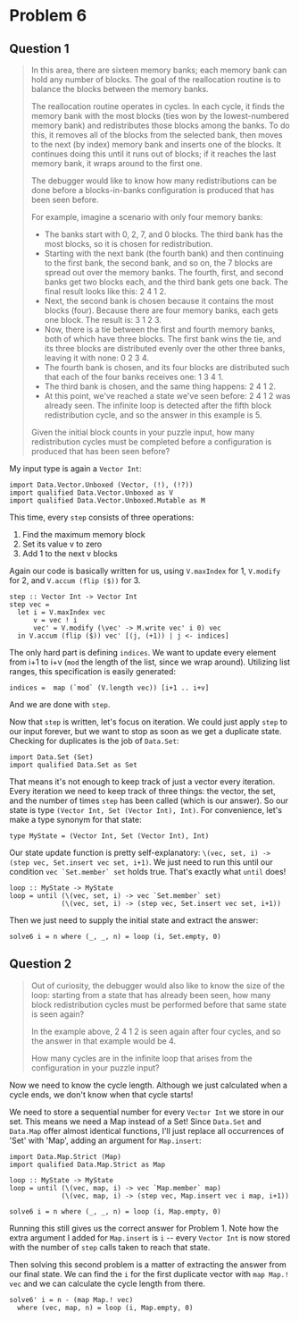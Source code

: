 # Problem 6

## Question 1

> In this area, there are sixteen memory banks; each memory bank can hold any number of blocks. The goal of the reallocation routine is to balance the blocks between the memory banks.
> 
> The reallocation routine operates in cycles. In each cycle, it finds the memory bank with the most blocks (ties won by the lowest-numbered memory bank) and redistributes those blocks among the banks. To do this, it removes all of the blocks from the selected bank, then moves to the next (by index) memory bank and inserts one of the blocks. It continues doing this until it runs out of blocks; if it reaches the last memory bank, it wraps around to the first one.
> 
> The debugger would like to know how many redistributions can be done before a blocks-in-banks configuration is produced that has been seen before.
> 
> For example, imagine a scenario with only four memory banks:
> 
> - The banks start with 0, 2, 7, and 0 blocks. The third bank has the most blocks, so it is chosen for redistribution.
> - Starting with the next bank (the fourth bank) and then continuing to the first bank, the second bank, and so on, the 7 blocks are spread out over the memory banks. The fourth, first, and second banks get two blocks each, and the third bank gets one back. The final result looks like this: 2 4 1 2.
> - Next, the second bank is chosen because it contains the most blocks (four). Because there are four memory banks, each gets one block. The result is: 3 1 2 3.
> - Now, there is a tie between the first and fourth memory banks, both of which have three blocks. The first bank wins the tie, and its three blocks are distributed evenly over the other three banks, leaving it with none: 0 2 3 4.
> - The fourth bank is chosen, and its four blocks are distributed such that each of the four banks receives one: 1 3 4 1.
> - The third bank is chosen, and the same thing happens: 2 4 1 2.
> - At this point, we've reached a state we've seen before: 2 4 1 2 was already seen. The infinite loop is detected after the fifth block redistribution cycle, and so the answer in this example is 5.
> 
> Given the initial block counts in your puzzle input, how many redistribution cycles must be completed before a configuration is produced that has been seen before?

My input type is again a `Vector Int`:

    import Data.Vector.Unboxed (Vector, (!), (!?))
    import qualified Data.Vector.Unboxed as V
    import qualified Data.Vector.Unboxed.Mutable as M

This time, every `step` consists of three operations:

  1. Find the maximum memory block
  2. Set its value v to zero
  3. Add 1 to the next v blocks

Again our code is basically written for us, using `V.maxIndex` for 1, `V.modify` for 2, and `V.accum (flip ($))` for 3.

    step :: Vector Int -> Vector Int
    step vec =
      let i = V.maxIndex vec
          v = vec ! i
          vec' = V.modify (\vec' -> M.write vec' i 0) vec
      in V.accum (flip ($)) vec' [(j, (+1)) | j <- indices]

The only hard part is defining `indices`. We want to update every element from i+1 to i+v (`mod` the length of the list, since we wrap around). Utilizing list ranges, this specification is easily generated:

    indices =  map (`mod` (V.length vec)) [i+1 .. i+v]

And we are done with `step`.

Now that `step` is written, let's focus on iteration. We could just apply `step` to our input forever, but we want to stop as soon as we get a duplicate state. Checking for duplicates is the job of `Data.Set`:

    import Data.Set (Set)
    import qualified Data.Set as Set

That means it's not enough to keep track of just a vector every iteration. Every iteration we need to keep track of three things: the vector, the set, and the number of times `step` has been called (which is our answer). So our state is type `(Vector Int, Set (Vector Int), Int)`. For convenience, let's make a type synonym for that state:

    type MyState = (Vector Int, Set (Vector Int), Int)

Our state update function is pretty self-explanatory: `\(vec, set, i) -> (step vec, Set.insert vec set, i+1)`. We just need to run this until our condition ``vec `Set.member` set`` holds true. That's exactly what `until` does!

    loop :: MyState -> MyState
    loop = until (\(vec, set, i) -> vec `Set.member` set)
                 (\(vec, set, i) -> (step vec, Set.insert vec set, i+1))

Then we just need to supply the initial state and extract the answer:

    solve6 i = n where (_, _, n) = loop (i, Set.empty, 0)

## Question 2

> Out of curiosity, the debugger would also like to know the size of the loop: starting from a state that has already been seen, how many block redistribution cycles must be performed before that same state is seen again?
> 
> In the example above, 2 4 1 2 is seen again after four cycles, and so the answer in that example would be 4.
> 
> How many cycles are in the infinite loop that arises from the configuration in your puzzle input?

Now we need to know the cycle length. Although we just calculated when a cycle ends, we don't know when that cycle starts!

We need to store a sequential number for every `Vector Int` we store in our set. This means we need a Map instead of a Set! Since `Data.Set` and `Data.Map` offer almost identical functions, I'll just replace all occurrences of 'Set' with 'Map', adding an argument for `Map.insert`:

    import Data.Map.Strict (Map)
    import qualified Data.Map.Strict as Map

    loop :: MyState -> MyState
    loop = until (\(vec, map, i) -> vec `Map.member` map)
                 (\(vec, map, i) -> (step vec, Map.insert vec i map, i+1))

    solve6 i = n where (_, _, n) = loop (i, Map.empty, 0)

Running this still gives us the correct answer for Problem 1. Note how the extra argument I added for `Map.insert` is `i` -- every `Vector Int` is now stored with the number of `step` calls taken to reach that state.

Then solving this second problem is a matter of extracting the answer from our final state. We can find the `i` for the first duplicate vector with `map Map.! vec` and we can calculate the cycle length from there.

    solve6' i = n - (map Map.! vec)
      where (vec, map, n) = loop (i, Map.empty, 0)



